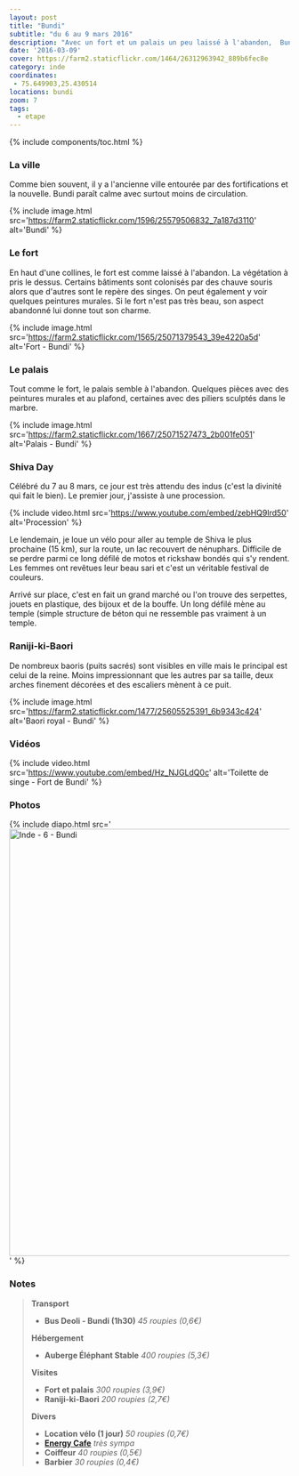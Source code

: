 ```yaml
---
layout: post
title: "Bundi"
subtitle: "du 6 au 9 mars 2016"
description: "Avec un fort et un palais un peu laissé à l'abandon,  Bundi ne rivalise pas avec la beauté des autres étapes du Rajasthan mais est petite ville agréable où y passer quelques jours."
date: '2016-03-09'
cover: https://farm2.staticflickr.com/1464/26312963942_889b6fec8e
category: inde
coordinates:
 - 75.649903,25.430514
locations: bundi
zoom: 7
tags:
  - etape
---
```


{% include components/toc.html %}

### La ville

Comme bien souvent, il y a l'ancienne ville entourée par des fortifications et la nouvelle. Bundi paraît calme avec surtout moins de circulation.

{% include image.html
  src='https://farm2.staticflickr.com/1596/25579506832_7a187d3110'
  alt='Bundi'
%}

### Le fort

En haut d'une collines,  le fort est comme laissé à l'abandon. La végétation à pris le dessus. Certains bâtiments sont colonisés par des chauve souris alors que d'autres sont le repère des singes. On peut également y voir quelques peintures murales. Si le fort n'est pas très beau, son aspect abandonné lui donne tout son charme.

{% include image.html
  src='https://farm2.staticflickr.com/1565/25071379543_39e4220a5d'
  alt='Fort - Bundi'
%}

### Le palais

Tout comme le fort, le palais semble à l'abandon. Quelques pièces avec des peintures murales et au plafond, certaines avec des piliers sculptés dans le marbre.

{% include image.html
  src='https://farm2.staticflickr.com/1667/25071527473_2b001fe051'
  alt='Palais - Bundi'
%}

### Shiva Day

Célébré du 7 au 8 mars, ce jour est très attendu des indus (c'est la divinité qui fait le bien). Le premier jour, j'assiste à une procession.

{% include video.html
  src='https://www.youtube.com/embed/zebHQ9lrd50'
  alt='Procession'
%}

Le lendemain, je loue un vélo pour aller au temple de Shiva le plus prochaine (15 km), sur la route, un lac recouvert de nénuphars. Difficile de se perdre parmi ce long défilé de motos et rickshaw bondés qui s'y rendent. Les femmes ont revêtues leur beau sari et c'est un véritable festival de couleurs.

Arrivé sur place, c'est en fait un grand marché ou l'on trouve des serpettes, jouets en plastique, des bijoux et de la bouffe. Un long défilé mène au temple (simple structure de béton qui ne ressemble pas vraiment à un temple.

### Raniji-ki-Baori

De nombreux baoris (puits sacrés) sont visibles en ville mais le principal est celui de la reine. Moins impressionnant que les autres par sa taille,  deux arches finement décorées et des escaliers mènent à ce puit.

{% include image.html
  src='https://farm2.staticflickr.com/1477/25605525391_6b9343c424'
  alt='Baori royal - Bundi'
%}

### Vidéos

{% include video.html
  src='https://www.youtube.com/embed/Hz_NJGLdQ0c'
  alt='Toilette de singe - Fort de Bundi'
%}

### Photos

{% include diapo.html
  src='<a data-flickr-embed="true"  href="https://www.flickr.com/photos/planitude/albums/72157663447216143" title="Inde - 6 - Bundi"><img src="https://farm2.staticflickr.com/1623/25067469004_a2cd0f5bac_b.jpg" width="1024" height="768" alt="Inde - 6 - Bundi"></a><script async src="//embedr.flickr.com/assets/client-code.js" charset="utf-8"></script>'
%}

### Notes

>**Transport**
>
>- **Bus Deoli - Bundi (1h30)** *45 roupies (0,6€)*
>
>**Hébergement**
>
>- **Auberge Éléphant Stable** *400 roupies (5,3€)*
>
>**Visites**
>
>- **Fort et palais** *300 roupies (3,9€)*
>- **Raniji-ki-Baori** *200 roupies (2,7€)*
>
>**Divers**
>
>- **Location vélo  (1 jour)** *50 roupies (0,7€)*
>- **[Energy Cafe](https://www.tripadvisor.fr/Restaurant_Review-g303887-d5561781-Reviews-Energy-Bundi_Rajasthan.html)** *très sympa*
>- **Coiffeur** *40 roupies (0,5€)*
>- **Barbier** *30 roupies (0,4€)*
